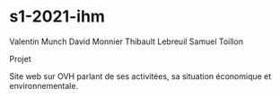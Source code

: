 # s1-2021-ihm

Valentin Munch 
David Monnier
Thibault Lebreuil
Samuel Toillon

Projet

Site web sur OVH parlant de ses activitées, sa situation économique et environnementale.

